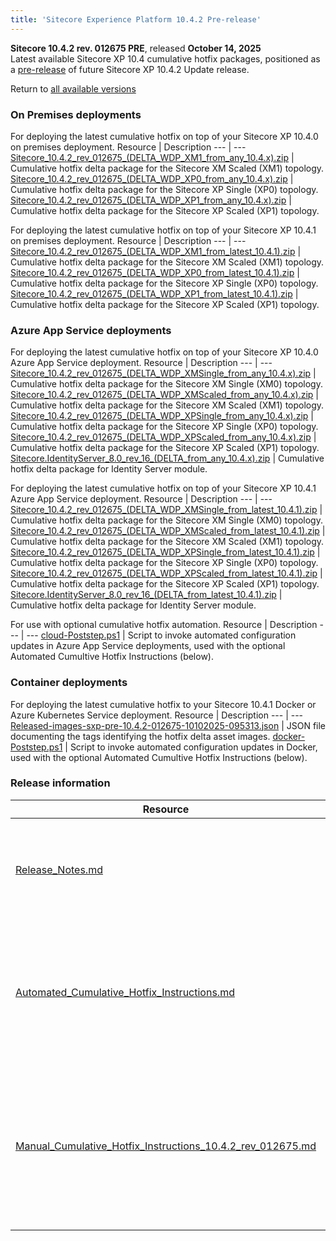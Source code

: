 ```yaml
---
title: 'Sitecore Experience Platform 10.4.2 Pre-release'
---
```

**Sitecore 10.4.2 rev. 012675 PRE**, released **October 14, 2025**\
Latest available Sitecore XP 10.4 cumulative hotfix packages, positioned as a [pre-release](https://doc.sitecore.com/xp/en/developers/104/platform-administration-and-architecture/sitecore-xp-pre-releases.html) of future Sitecore XP 10.4.2 Update release.

Return to [all available versions](/downloads/Sitecore_Experience_Platform)

### On Premises deployments

For deploying the latest cumulative hotfix on top of your Sitecore XP 10.4.0 on premises deployment.
Resource | Description
--- | ---
[Sitecore_10.4.2_rev_012675_(DELTA_WDP_XM1_from_any_10.4.x).zip](<link>) | Cumulative hotfix delta package for the Sitecore XM Scaled (XM1) topology.
[Sitecore_10.4.2_rev_012675_(DELTA_WDP_XP0_from_any_10.4.x).zip](<link>) | Cumulative hotfix delta package for the Sitecore XP Single (XP0) topology.
[Sitecore_10.4.2_rev_012675_(DELTA_WDP_XP1_from_any_10.4.x).zip](<link>) | Cumulative hotfix delta package for the Sitecore XP Scaled (XP1) topology.

For deploying the latest cumulative hotfix on top of your Sitecore XP 10.4.1 on premises deployment.
Resource | Description
--- | ---
[Sitecore_10.4.2_rev_012675_(DELTA_WDP_XM1_from_latest_10.4.1).zip](<link>) | Cumulative hotfix delta package for the Sitecore XM Scaled (XM1) topology.
[Sitecore_10.4.2_rev_012675_(DELTA_WDP_XP0_from_latest_10.4.1).zip](<link>) | Cumulative hotfix delta package for the Sitecore XP Single (XP0) topology.
[Sitecore_10.4.2_rev_012675_(DELTA_WDP_XP1_from_latest_10.4.1).zip](<link>) | Cumulative hotfix delta package for the Sitecore XP Scaled (XP1) topology. 

### Azure App Service deployments

For deploying the latest cumulative hotfix on top of your Sitecore XP 10.4.0 Azure App Service deployment.
Resource | Description
--- | ---
[Sitecore_10.4.2_rev_012675_(DELTA_WDP_XMSingle_from_any_10.4.x).zip](<link>) | Cumulative hotfix delta package for the Sitecore XM Single (XM0) topology.
[Sitecore_10.4.2_rev_012675_(DELTA_WDP_XMScaled_from_any_10.4.x).zip](<link>) | Cumulative hotfix delta package for the Sitecore XM Scaled (XM1) topology.
[Sitecore_10.4.2_rev_012675_(DELTA_WDP_XPSingle_from_any_10.4.x).zip](<link>) | Cumulative hotfix delta package for the Sitecore XP Single (XP0) topology.
[Sitecore_10.4.2_rev_012675_(DELTA_WDP_XPScaled_from_any_10.4.x).zip](<link>) | Cumulative hotfix delta package for the Sitecore XP Scaled (XP1) topology.
[Sitecore.IdentityServer_8.0_rev_16_(DELTA_from_any_10.4.x).zip](<link>) | Cumulative hotfix delta package for Identity Server module.


For deploying the latest cumulative hotfix on top of your Sitecore XP 10.4.1 Azure App Service deployment.
Resource | Description
--- | ---
[Sitecore_10.4.2_rev_012675_(DELTA_WDP_XMSingle_from_latest_10.4.1).zip](<link>) | Cumulative hotfix delta package for the Sitecore XM Single (XM0) topology.
[Sitecore_10.4.2_rev_012675_(DELTA_WDP_XMScaled_from_latest_10.4.1).zip](<link>) | Cumulative hotfix delta package for the Sitecore XM Scaled (XM1) topology.
[Sitecore_10.4.2_rev_012675_(DELTA_WDP_XPSingle_from_latest_10.4.1).zip](<link>) | Cumulative hotfix delta package for the Sitecore XP Single (XP0) topology.
[Sitecore_10.4.2_rev_012675_(DELTA_WDP_XPScaled_from_latest_10.4.1).zip](<link>) | Cumulative hotfix delta package for the Sitecore XP Scaled (XP1) topology.
[Sitecore.IdentityServer_8.0_rev_16_(DELTA_from_latest_10.4.1).zip](<link>) | Cumulative hotfix delta package for Identity Server module.

For use with optional cumulative hotfix automation.
Resource | Description
--- | ---
[cloud-Poststep.ps1](<link>) | Script to invoke automated configuration updates in Azure App Service deployments, used with the optional Automated Cumultive Hotfix Instructions (below).

### Container deployments

For deploying the latest cumulative hotfix to your Sitecore 10.4.1 Docker or Azure Kubernetes Service deployment.
Resource | Description
--- | ---
[Released-images-sxp-pre-10.4.2-012675-10102025-095313.json](<link>) | JSON file documenting the tags identifying the hotfix delta asset images.
[docker-Poststep.ps1](<link>) | Script to invoke automated configuration updates in Docker, used with the optional Automated Cumultive Hotfix Instructions (below).

### Release information

Resource | Description
--- | ---
[Release_Notes.md](/downloads/Sitecore_Experience_Platform/104/Sitecore_Experience_Platform_104_Update2_Pre-release/Release_Notes) | Release notes, cumulated across all Sitecore XP 10.4 update releases.
[Automated_Cumulative_Hotfix_Instructions.md](<link>) | Instructions for installing the cumulative hotfix following the deployment automation option.
[Manual_Cumulative_Hotfix_Instructions_10.4.2_rev_012675.md](<link>) | Instructions supporting the manual cumulative hotfix installation option. Instructions apply to those fixes that require manual steps.